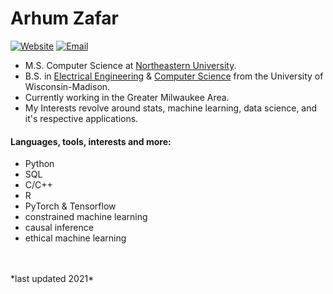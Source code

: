 # Arhum Zafar

[![Website](https://img.shields.io/badge/LinkedIn-%2B-blue)](https://www.linkedin.com/in/arhumz/)
[![Email](https://img.shields.io/badge/Contact-Email-green/)](mailto:work.arhum@gmail.com)



- M.S. Computer Science at [Northeastern University](https://www.khoury.northeastern.edu/).
- B.S. in [Electrical Engineering](https://www.engr.wisc.edu/department/electrical-computer-engineering/) & [Computer Science](https://www.cs.wisc.edu/) from the University of Wisconsin-Madison.
- Currently working in the Greater Milwaukee Area. 
- My Interests revolve around stats, machine learning, data science, and it's respective applications.


#### Languages, tools, interests and more:

- Python
- SQL
- C/C++
- R
- PyTorch & Tensorflow
- constrained machine learning
- causal inference
- ethical machine learning

<br>
<br>
*last updated 2021*

